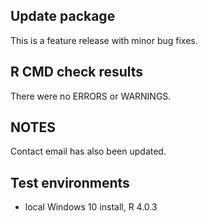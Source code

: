 ## Update package
This is a feature release with minor bug fixes. 

## R CMD check results
There were no ERRORS or WARNINGS. 

## NOTES 
Contact email has also been updated.

## Test environments
* local Windows 10 install, R 4.0.3